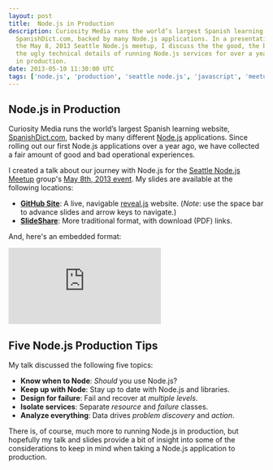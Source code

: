 ```yaml
---
layout: post
title:  Node.js in Production
description: Curiosity Media runs the world’s largest Spanish learning website,
  SpanishDict.com, backed by many Node.js applications. In a presentation to
  the May 8, 2013 Seattle Node.js meetup, I discuss the the good, the bad, and
  the ugly technical details of running Node.js services for over a year
  in production.
date: 2013-05-10 11:30:00 UTC
tags: ['node.js', 'production', 'seattle node.js', 'javascript', 'meetup']
---
```


## Node.js in Production

Curiosity Media runs the world’s largest Spanish learning website,
[SpanishDict.com](http://spanishdict.com), backed by many different
[Node.js][nodejs] applications. Since rolling out our first Node.js
applications over a year ago, we have collected a fair amount of good and
bad operational experiences.

I created a talk about our journey with Node.js for the
[Seattle Node.js Meetup][meetup] group's [May 8th, 2013 event][meetup_event].
My slides are available at the following locations:

* [**GitHub Site**](http://ryan-roemer.github.io/seanode-prod-talk/): A live,
  navigable [reveal.js](https://github.com/hakimel/reveal.js/) website.
  (*Note*: use the space bar to advance slides and arrow keys to navigate.)
* [**SlideShare**](http://www.slideshare.net/RyanRoemer/seanode-prodtalk): More
  traditional format, with download (PDF) links.

And, here's an embedded format:

<div class="embed embed-slides">
  <iframe src="http://www.slideshare.net/slideshow/embed_code/20880870" frameborder="0" marginwidth="0" marginheight="0" scrolling="no" allowfullscreen="allowfullscreen" webkitallowfullscreen="webkitallowfullscreen" mozallowfullscreen="mozallowfullscreen">&nbsp;</iframe>
</div>

<!-- more start -->

## Five Node.js Production Tips

My talk discussed the following five topics:

* **Know when to Node**: *Should* you use Node.js?
* **Keep up with Node**: Stay up to date with Node.js and libraries.
* **Design for failure**: Fail and recover at *multiple levels*.
* **Isolate services**: Separate *resource* and *failure* classes.
* **Analyze everything**: Data drives *problem discovery* and *action*.

There is, of course, much more to running Node.js in production, but hopefully
my talk and slides provide a bit of insight into some of the considerations
to keep in mind when taking a Node.js application to production.

[meetup]: http://www.meetup.com/Seattle-Node-js/
[meetup_event]: http://www.meetup.com/Seattle-Node-js/events/115959992/
[nodejs]: http://nodejs.org

<!-- more end -->
